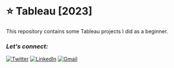 # :star: Tableau [2023]
This repository contains some Tableau projects I did as a beginner.

### ***Let's connect:*** 
[![Twitter](https://img.shields.io/badge/Twitter-%231DA1F2.svg?style=for-the-badge&logo=Twitter&logoColor=white)](https://twitter.com/Phylorohitics) 
[![LinkedIn](https://img.shields.io/badge/linkedin-%230077B5.svg?style=for-the-badge&logo=linkedin&logoColor=white)](https://www.linkedin.com/in/rohit-rannavre) 
[![Gmail](https://img.shields.io/badge/Gmail-D14836?style=for-the-badge&logo=gmail&logoColor=white)](mailto:rohit.rannavre@gmail.com)
